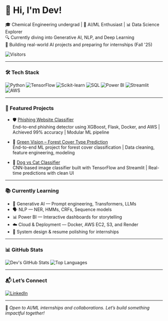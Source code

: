 # 👋 Hi, I'm Dev!


🎓 Chemical Engineering undergrad | 🧠 AI/ML Enthusiast | 📊 Data Science Explorer  
🔍 Currently diving into Generative AI, NLP, and Deep Learning  
🚀 Building real-world AI projects and preparing for internships (Fall '25)

![Visitors](https://komarev.com/ghpvc/?username=devpandey2010&label=Profile%20Views&color=0e75b6&style=flat)

---

### 🛠 Tech Stack
![Python](https://img.shields.io/badge/Python-3776AB?style=flat&logo=python&logoColor=white)
![TensorFlow](https://img.shields.io/badge/TensorFlow-FF6F00?style=flat&logo=tensorflow&logoColor=white)
![Scikit-learn](https://img.shields.io/badge/Scikit--learn-F7931E?style=flat&logo=scikit-learn&logoColor=white)
![SQL](https://img.shields.io/badge/SQL-4479A1?style=flat&logo=postgresql&logoColor=white)
![Power BI](https://img.shields.io/badge/Power%20BI-F2C811?style=flat&logo=powerbi&logoColor=black)
![Streamlit](https://img.shields.io/badge/Streamlit-FF4B4B?style=flat&logo=streamlit&logoColor=white)
![AWS](https://img.shields.io/badge/AWS-232F3E?style=flat&logo=amazon-aws&logoColor=white)

---

### 🌟 Featured Projects

- 🛡️ [Phishing Website Classifier](https://github.com/devpandey2010/FULL-STACK-MACHINE-LEARNING)  
  End-to-end phishing detector using XGBoost, Flask, Docker, and AWS | Achieved 99% accuracy | Modular ML pipeline

- 🌲 [Green Vision – Forest Cover Type Prediction](https://github.com/devpandey2010/FULL-Stack-GreenVision-Machine-Learning-Project)  
  End-to-end ML project for forest cover classification | Data cleaning, feature engineering, modeling

- 🐶 [Dog vs Cat Classifier](https://github.com/devpandey2010/dog-cat-classifier)  
  CNN-based image classifier built with TensorFlow and Streamlit | Real-time predictions with clean UI

---

### 📚 Currently Learning

- 🧠 Generative AI — Prompt engineering, Transformers, LLMs  
- 🗣️ NLP — NER, HMMs, CRFs, Sequence models  
- 📊 Power BI — Interactive dashboards for storytelling  
- ☁️ Cloud & Deployment — Docker, AWS EC2, S3, and Render  
- 🧩 System design & resume polishing for internships

---

### 📊 GitHub Stats

![Dev's GitHub Stats](https://github-readme-stats.vercel.app/api?username=devpandey2010&show_icons=true&theme=radical)
![Top Languages](https://github-readme-stats.vercel.app/api/top-langs/?username=devpandey2010&layout=compact&theme=radical)

---

### 📬 Let’s Connect

[![LinkedIn](https://img.shields.io/badge/LinkedIn-blue?style=flat&logo=linkedin)](https://www.linkedin.com/in/dev-pandey-a5871627a/)

---

🔭 *Open to AI/ML internships and collaborations. Let’s build something impactful together!*
